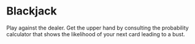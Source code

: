 # Blackjack
Play against the dealer. Get the upper hand by consulting the probability calculator that shows the likelihood of your next card leading to a bust.

